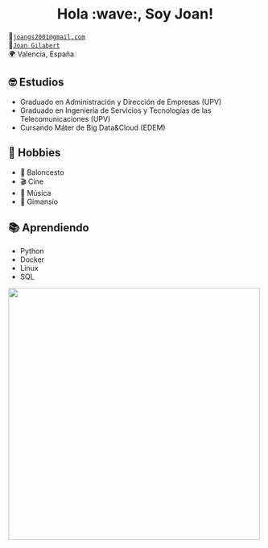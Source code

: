 <h1 align="center">Hola :wave:, Soy Joan!</h1>

:e-mail:[`joangs2001@gmail.com`](mailto:joangs2001@gmail.com) <br>
 :briefcase:[`Joan Gilabert`](https://www.linkedin.com/in/joan-gilabert-a2362b270/) <br>
 :earth_africa: Valencia, España 

## 🤓 Estudios
- Graduado en Administración y Dirección de Empresas (UPV)
- Graduado en Ingeniería de Servicios y Tecnologías de las Telecomunicaciones (UPV)
- Cursando Máter de Big Data&Cloud (EDEM)

## 📅 Hobbies
- :basketball: Baloncesto
- :clapper: Cine
- :musical_note: Música
- :muscle: Gimansio

## 📚 Aprendiendo
- Python
- Docker
- Linux
- SQL

<img src="https://github-readme-stats.vercel.app/api?username=joangs12&&show_icons=true&title_color=ffffff&icon_color=bb2acf&text_color=daf7dc&bg_color=151515" width="500">